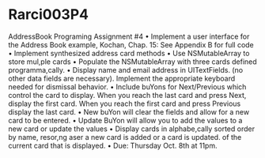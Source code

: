 # Rarci003P4
AddressBook
Programing Assignment #4 • Implement a user interface for the Address Book example, Kochan, Chap. 15: See Appendix B for full code • Implement synthesized address card methods • Use NSMutableArray to store mul,ple cards • Populate the NSMutableArray with three cards defined programma,cally. • Display name and email address in UITextFields. (no other data fields are necessary). Implement the appropriate keyboard needed for dismissal behavior. • Include buYons for Next/Previous which control the card to display. When you reach the last card and press Next, display the first card. When you reach the first card and press Previous display the last card. • New buYon will clear the fields and allow for a new card to be entered. • Update BuYon will allow you to add the values to a new card or update the values • Display cards in alphabe,cally sorted order by name, resor,ng aser a new card is added or a card is updated. of the current card that is displayed. • Due: Thursday Oct. 8th at 11pm.

